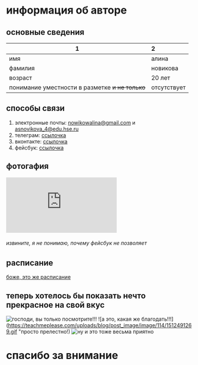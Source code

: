 # информация об авторе
## основные сведения
1|2
---|:---
имя | алина
фамилия | новикова
возраст | 20 лет
понимание уместности в разметке ~~и не только~~ | отсутствует
## способы связи
1. электронные почты: <nowikowalina@gmail.com> и <asnovikova_4@edu.hse.ru>
2. телеграм: [ссылочка](t.me/@oddy_knocky "спасибо, что перешли, если перешли")
3. вконтакте: [ссылочка](https://m.vk.com/id349880003 "спасибо, что перешли по ссылке, если вы это сделали")
3. фейсбук: [ссылочка](https://facebook.com/nowikowalina "спасибо, что перешли по ссылке, если вы это сделали")
## фотогафия
![если фейсбук позволит, то здесь будет фото](https://www.facebook.com/photo.php?fbid=2038832889680343&l=3dd60fbd38 "спасибо, что перешли о ссылке, если вы это сделали")
###### *извините, я не понимаю, почему фейсбук не позволяет*
## расписание
[боже, это же расписание](https://www.hse.ru/ba/cultural/timetable?fromdate=2018.01.29&todate=2018.02.03&groupoid=7217&receiverType=3&timetable-courses=1&timetable-groups=7217 "спасибо, что перешли по ссылке, если вы это сделали")
## теперь хотелось бы показать нечто прекрасное на свой вкус
![господи, вы только посмотрите!!!](https://fanparty.ru/fanclubs/konstantin-habensky/gallery/166596_konstantin_habensky_medium.gif "как же это великолепно, просто глаз не отвести!")
![а это, какая же благодать!!!](https://teachmeplease.com/uploads/blog/post_image/image/114/1512491269.gif "просто прелестно!)
![ну и это тоже весьма приятно](https://media0.giphy.com/media/eDUHhtooZxyhi/giphy.gif "надеюсь, эти гифки неплохи")
# **спасибо за внимание**
